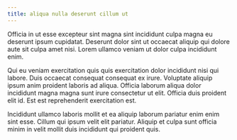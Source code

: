 ```yaml
---
title: aliqua nulla deserunt cillum ut
---
```


Officia in ut esse excepteur sint magna sint incididunt culpa magna eu deserunt ipsum cupidatat. Deserunt dolor sint ut occaecat aliquip qui dolore aute sit culpa amet nisi. Lorem ullamco veniam ut dolor culpa incididunt enim.

Qui eu veniam exercitation quis quis exercitation dolor incididunt nisi qui labore. Duis occaecat consequat consequat ex irure. Voluptate aliquip ipsum anim proident laboris ad aliqua. Officia laborum aliqua dolor incididunt magna magna sunt irure consectetur ut elit. Officia duis proident elit id. Est est reprehenderit exercitation est.

Incididunt ullamco laboris mollit et ea aliquip laborum pariatur enim enim sint esse. Cillum qui ipsum velit elit pariatur. Aliquip et culpa sunt officia minim in velit mollit duis incididunt qui proident quis.